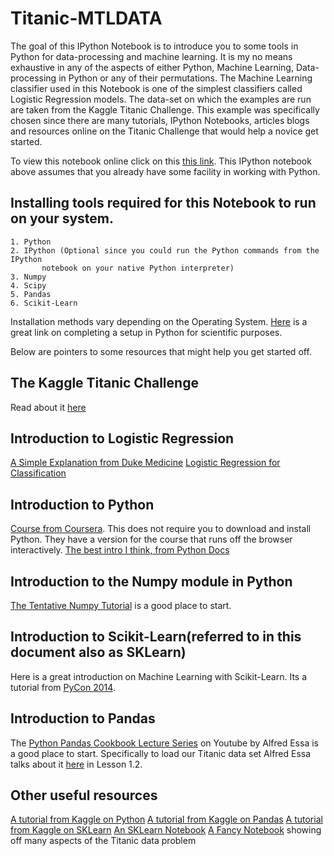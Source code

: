 Titanic-MTLDATA
===============

The goal of this IPython Notebook is to introduce you to some tools in Python for data-processing and machine learning. It is my no means exhaustive in any of the aspects of either Python, Machine Learning, Data-processing in Python or any of their permutations. The Machine Learning classifier used in this Notebook is one of the simplest classifiers called Logistic Regression models. The data-set on which the examples are run are taken from the Kaggle Titanic Challenge. This example was specifically chosen since there are many tutorials, IPython Notebooks, articles blogs and resources online on the Titanic Challenge that would help a novice get started. 

To view this notebook online click on this [this link](http://nbviewer.ipython.org/github/aanchan/Titanic-MTLDATA/blob/master/akTitanicSKLearn.ipynb). This IPython notebook above assumes that you already have some facility in working with Python.

Installing tools required for this Notebook to run on your system.
----
	1. Python
	2. IPython (Optional since you could run the Python commands from the IPython 
	   	   notebook on your native Python interpreter)
	3. Numpy
	4. Scipy
	5. Pandas
	6. Scikit-Learn

Installation methods vary depending on the Operating System. [Here](http://blog.yhathq.com/posts/setting-up-scientific-python.html) is a great link on completing a setup in Python for scientific purposes. 

Below are pointers to some resources that might help you get started off. 


The Kaggle Titanic Challenge
----
Read about it [here](https://www.kaggle.com/c/titanic-gettingStarted)

Introduction to Logistic Regression
----
[A Simple Explanation from Duke Medicine](https://www.youtube.com/watch?v=_Po-xZJflPM)
[Logistic Regression for Classification](http://youtu.be/nMcxOiVj7oE)

Introduction to Python
----
[Course from Coursera](https://www.coursera.org/course/interactivepython). This does not require you to download and install Python. They have a version for the course that runs off the browser interactively.
[The best intro I think, from Python Docs](https://docs.python.org/2/tutorial/introduction.html)

Introduction to the Numpy module in Python
----
[The Tentative Numpy Tutorial](http://wiki.scipy.org/Tentative_NumPy_Tutorial) is a good place to start.

Introduction to Scikit-Learn(referred to in this document also as SKLearn)
----
Here is a great introduction on Machine Learning with Scikit-Learn. Its a tutorial from [PyCon 2014](https://www.youtube.com/watch?v=HjAB45qsx_c).

Introduction to Pandas
---
The [Python Pandas Cookbook Lecture Series](http://www.youtube.com/playlist?list=PLyBBc46Y6aAz54aOUgKXXyTcEmpMisAq3) on Youtube by Alfred Essa is a good place to start. Specifically to load our Titanic data set Alfred Essa talks about it [here](https://www.youtube.com/watch?v=lhkchS9gSYk#t=545) in Lesson 1.2.

Other useful resources
----
[A tutorial from Kaggle on Python](https://www.kaggle.com/c/titanic-gettingStarted/details/getting-started-with-python)
[A tutorial from Kaggle on Pandas](https://www.kaggle.com/c/titanic-gettingStarted/details/getting-started-with-python-ii)
[A tutorial from Kaggle on SKLearn](https://www.kaggle.com/c/titanic-gettingStarted/details/getting-started-with-random-forests)
[An SKLearn Notebook](http://nbviewer.ipython.org/github/cs109/content/blob/master/labs/lab4/Lab4full.ipynb)
[A Fancy Notebook](http://nbviewer.ipython.org/github/agconti/kaggle-titanic/blob/master/Titanic.ipynb) showing off many aspects of the Titanic data problem